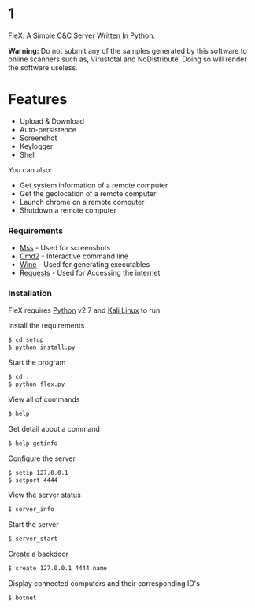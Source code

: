 # 1

FleX. A Simple C&C Server Written In Python.

__Warning:__  Do not submit any of the samples generated by this software to online scanners such as, Virustotal and NoDistribute. Doing so will render the software useless.
 
# Features
  - Upload & Download
  - Auto-persistence
  - Screenshot
  - Keylogger
  - Shell
  
You can also:
  - Get system information of a remote computer
  - Get the geolocation of a remote computer
  - Launch chrome on a remote computer
  - Shutdown a remote computer

### Requirements

* [Mss](https://pypi.python.org/pypi/mss/) - Used for screenshots
* [Cmd2](https://pypi.python.org/pypi/cmd2) - Interactive command line
* [Wine](https://www.winehq.org/) - Used for generating  executables
* [Requests](http://docs.python-requests.org/en/master/) - Used for Accessing the internet

### Installation

FleX requires [Python](https://www.python.org/downloads/release/python-2714/) v2.7 and [Kali Linux](https://www.kali.org/downloads/) to run.

Install the requirements 
```sh
$ cd setup
$ python install.py
```

Start the program
```sh
$ cd ..
$ python flex.py
```

View all of commands
```sh
$ help
```

Get detail about a command
```sh
$ help getinfo
```

Configure the server
```sh
$ setip 127.0.0.1
$ setport 4444
```

View the server status
```sh
$ server_info
```

Start the server
```sh
$ server_start
```

Create a backdoor
```sh
$ create 127.0.0.1 4444 name
```

Display connected computers and their corresponding ID's
```sh
$ botnet
```
